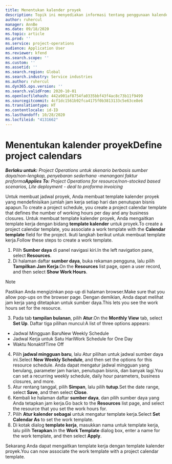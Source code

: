 ```yaml
---
title: Menentukan kalender proyek
description: Topik ini menyediakan informasi tentang penggunaan kalender proyek untuk melacak jadwal proyek.
author: ruhercul
manager: AnnBe
ms.date: 09/18/2020
ms.topic: article
ms.prod: ''
ms.service: project-operations
audience: Application User
ms.reviewer: kfend
ms.search.scope: ''
ms.custom: ''
ms.assetid: ''
ms.search.region: Global
ms.search.industry: Service industries
ms.author: ruhercul
ms.dyn365.ops.version: ''
ms.search.validFrom: 2020-10-01
ms.openlocfilehash: 442a901af8754fa0335bbf43f4ac8c73b11f9499
ms.sourcegitcommit: 4cf1dc1561b92fca4175f0b3813133c5e63ce8e6
ms.translationtype: HT
ms.contentlocale: id-ID
ms.lasthandoff: 10/28/2020
ms.locfileid: "4131662"
---
```

# <a name="define-project-calendars"></a><span data-ttu-id="2c4e4-103">Menentukan kalender proyek</span><span class="sxs-lookup"><span data-stu-id="2c4e4-103">Define project calendars</span></span>

<span data-ttu-id="2c4e4-104">_**Berlaku untuk:** Project Operations untuk skenario berbasis sumber daya/non-lengkap, penyebaran sederhana -menangani faktur proforma_</span><span class="sxs-lookup"><span data-stu-id="2c4e4-104">_**Applies To:** Project Operations for resource/non-stocked based scenarios, Lite deployment - deal to proforma invoicing_</span></span>

<span data-ttu-id="2c4e4-105">Untuk membuat jadwal proyek, Anda membuat template kalender proyek yang mendefinisikan jumlah jam kerja setiap hari dan penutupan bisnis apapun.</span><span class="sxs-lookup"><span data-stu-id="2c4e4-105">To create a project schedule, you create a project calendar template that defines the number of working hours per day and any business closures.</span></span> <span data-ttu-id="2c4e4-106">Untuk membuat template kalender proyek, Anda mengaitkan template kerja dengan bidang **template kalender** untuk proyek.</span><span class="sxs-lookup"><span data-stu-id="2c4e4-106">To create a project calendar template, you associate a work template with the **Calendar template** field for the project.</span></span> <span data-ttu-id="2c4e4-107">Ikuti langkah berikut untuk membuat template kerja.</span><span class="sxs-lookup"><span data-stu-id="2c4e4-107">Follow these steps to create a work template.</span></span>

1. <span data-ttu-id="2c4e4-108">Pilih **Sumber daya** di panel navigasi kiri.</span><span class="sxs-lookup"><span data-stu-id="2c4e4-108">In the left navigation pane, select **Resources**.</span></span> 
2. <span data-ttu-id="2c4e4-109">Di halaman daftar **sumber daya**, buka rekaman pengguna, lalu pilih **Tampilkan Jam Kerja**.</span><span class="sxs-lookup"><span data-stu-id="2c4e4-109">On the **Resources** list page, open a user record, and then select **Show Work Hours**.</span></span>

  > [!NOTE]
  > <span data-ttu-id="2c4e4-110">Pastikan Anda mengizinkan pop-up di halaman browser.</span><span class="sxs-lookup"><span data-stu-id="2c4e4-110">Make sure that you allow pop-ups on the browser page.</span></span> <span data-ttu-id="2c4e4-111">Dengan demikian, Anda dapat melihat jam kerja yang ditetapkan untuk sumber daya.</span><span class="sxs-lookup"><span data-stu-id="2c4e4-111">This lets you see the work hours set for the resource.</span></span>
  
3. <span data-ttu-id="2c4e4-112">Pada tab **tampilan bulanan**, pilih **Atur**.</span><span class="sxs-lookup"><span data-stu-id="2c4e4-112">On the **Monthly View** tab, select **Set Up**.</span></span> <span data-ttu-id="2c4e4-113">Daftar tiga pilihan muncul:</span><span class="sxs-lookup"><span data-stu-id="2c4e4-113">A list of three options appears:</span></span> 

  - <span data-ttu-id="2c4e4-114">Jadwal Mingguan Baru</span><span class="sxs-lookup"><span data-stu-id="2c4e4-114">New Weekly Schedule</span></span>
  - <span data-ttu-id="2c4e4-115">Jadwal Kerja untuk Satu Hari</span><span class="sxs-lookup"><span data-stu-id="2c4e4-115">Work Schedule for One Day</span></span>
  - <span data-ttu-id="2c4e4-116">Waktu Nonaktif</span><span class="sxs-lookup"><span data-stu-id="2c4e4-116">Time Off</span></span>

4. <span data-ttu-id="2c4e4-117">Pilih **jadwal mingguan baru**, lalu Atur pilihan untuk jadwal sumber daya ini.</span><span class="sxs-lookup"><span data-stu-id="2c4e4-117">Select **New Weekly Schedule**, and then set the options for this resource schedule.</span></span> <span data-ttu-id="2c4e4-118">Anda dapat mengatur jadwal mingguan yang berulang, parameter jam harian, penutupan bisnis, dan banyak lagi.</span><span class="sxs-lookup"><span data-stu-id="2c4e4-118">You can set a recurring weekly schedule, daily hour parameters, business closures, and more.</span></span>
5. <span data-ttu-id="2c4e4-119">Atur rentang tanggal, pilih **Simpan**, lalu pilih **tutup**.</span><span class="sxs-lookup"><span data-stu-id="2c4e4-119">Set the date range, select **Save**, and then select **Close**.</span></span> 
6. <span data-ttu-id="2c4e4-120">Kembali ke halaman daftar **sumber daya**, dan pilih sumber daya yang Anda tetapkan jam kerja.</span><span class="sxs-lookup"><span data-stu-id="2c4e4-120">Go back to the **Resources** list page, and select the resource that you set the work hours for.</span></span> 
7. <span data-ttu-id="2c4e4-121">Pilih **Atur kalender sebagai** untuk mengatur template kerja.</span><span class="sxs-lookup"><span data-stu-id="2c4e4-121">Select **Set Calendar As** to set the work template.</span></span> 
8. <span data-ttu-id="2c4e4-122">Di kotak dialog **template kerja**, masukkan nama untuk template kerja, lalu pilih **Terapkan**.</span><span class="sxs-lookup"><span data-stu-id="2c4e4-122">In the **Work Template** dialog box, enter a name for the work template, and then select **Apply**.</span></span> 

<span data-ttu-id="2c4e4-123">Sekarang Anda dapat mengaitkan template kerja dengan template kalender proyek.</span><span class="sxs-lookup"><span data-stu-id="2c4e4-123">You can now associate the work template with a project calendar template.</span></span>
